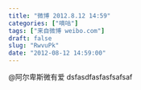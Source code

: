 ```yaml
---
title: "微博 2012.8.12 14:59"
categories: ["嘀咕"]
tags: ["来自微博 weibo.com"]
draft: false
slug: "RwvuPk"
date: "2012-08-12 14:59:00"
---
```


<p>@阿尔卑斯微有爱 dsfasdfasfasfsafsaf ​​​​</p>
